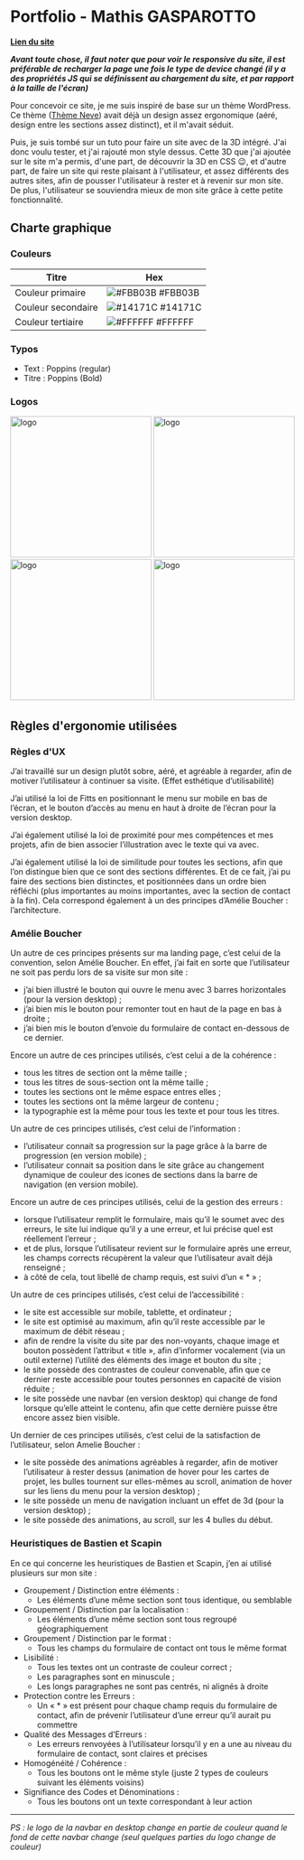 
# Portfolio - Mathis GASPAROTTO

**[Lien du site](https://portfolio.mathisgasparotto.fr/)**

***Avant toute chose, il faut noter que pour voir le responsive du site, il est préférable de recharger la page une fois le type de device changé (il y a des propriétés JS qui se définissent au chargement du site, et par rapport à la taille de l'écran)***


Pour concevoir ce site, je me suis inspiré de base sur un thème WordPress. 
Ce thème ([Thème Neve](https://fr.wordpress.org/themes/neve/)) avait déjà un design assez ergonomique (aéré, design entre les sections assez distinct), et il m'avait séduit.

Puis, je suis tombé sur un tuto pour faire un site avec de la 3D intégré. 
J'ai donc voulu tester, et j'ai rajouté mon style dessus. 
Cette 3D que j'ai ajoutée sur le site m'a permis, d'une part, de découvrir la 3D en CSS 😉, et d'autre part, de faire un site qui reste plaisant à l'utilisateur, et assez différents des autres sites, afin de pousser l'utilisateur à rester et à revenir sur mon site.
De plus, l'utilisateur se souviendra mieux de mon site grâce à cette petite fonctionnalité.

## Charte graphique
### Couleurs

| Titre             | Hex                                                                |
| ----------------- | ------------------------------------------------------------------ |
| Couleur primaire | ![#FBB03B](https://via.placeholder.com/10/FBB03B?text=+) #FBB03B |
| Couleur secondaire | ![#14171C](https://via.placeholder.com/10/14171C?text=+) #14171C |
| Couleur tertiaire | ![#FFFFFF](https://via.placeholder.com/10/FFFFFF?text=+) #FFFFFF |


### Typos

- Text : Poppins (regular)
- Titre : Poppins (Bold)



### Logos


<img src="https://portfolio.mathisgasparotto.fr/data/img/rogne-noir-fond-blanc.png" alt="logo" width="250"/>
<img src="https://portfolio.mathisgasparotto.fr/data/img/rogne-noir-noir-fond-blanc.png" alt="logo" width="250"/>
<img src="https://portfolio.mathisgasparotto.fr/data/img/rogne-blanc-fond-noir.png" alt="logo" width="250"/>
<img src="https://portfolio.mathisgasparotto.fr/data/img/rogne-blanc-blanc-fond-noir.png" alt="logo" width="250"/>


## Règles d'ergonomie utilisées

### Règles d'UX

J’ai travaillé sur un design plutôt sobre, aéré, et agréable à regarder, afin de motiver l’utilisateur à continuer sa visite. (Effet esthétique d’utilisabilité)

J’ai utilisé la loi de Fitts en positionnant le menu sur mobile en bas de l’écran, et le bouton d’accès au menu en haut à droite de l’écran pour la version desktop.

J’ai également utilisé la loi de proximité pour mes compétences et mes projets, afin de bien associer l’illustration avec le texte qui va avec.

J’ai également utilisé la loi de similitude pour toutes les sections, afin que l’on distingue bien que ce sont des sections différentes. Et de ce fait, j’ai pu faire des sections bien distinctes, et positionnées dans un ordre bien réfléchi (plus importantes au moins importantes, avec la section de contact à la fin). Cela correspond également à un des principes d’Amélie Boucher : l’architecture.

### Amélie Boucher

Un autre de ces principes présents sur ma landing page, c’est celui de la convention, selon Amélie Boucher. En effet, j’ai fait en sorte que l’utilisateur ne soit pas perdu lors de sa visite sur mon site :
-	j’ai bien illustré le bouton qui ouvre le menu avec 3 barres horizontales (pour la version desktop) ;
-	j’ai bien mis le bouton pour remonter tout en haut de la page en bas à droite ;
-	j’ai bien mis le bouton d’envoie du formulaire de contact en-dessous de ce dernier.

Encore un autre de ces principes utilisés, c’est celui a de la cohérence :
-	tous les titres de section ont la même taille ;
-	tous les titres de sous-section ont la même taille ;
-	toutes les sections ont le même espace entres elles ;
-	toutes les sections ont la même largeur de contenu ;
-	la typographie est la même pour tous les texte et pour tous les titres.


Un autre de ces principes utilisés, c’est celui de l’information :
-	l’utilisateur connait sa progression sur la page grâce à la barre de progression (en version mobile) ;
-	l’utilisateur connait sa position dans le site grâce au changement dynamique de couleur des icones de sections dans la barre de navigation (en version mobile).

Encore un autre de ces principes utilisés, celui de la gestion des erreurs :
-	lorsque l’utilisateur remplit le formulaire, mais qu’il le soumet avec des erreurs, le site lui indique qu’il y a une erreur, et lui précise quel est réellement l’erreur ;
-	et de plus, lorsque l’utilisateur revient sur le formulaire après une erreur, les champs corrects récupèrent la valeur que l’utilisateur avait déjà renseigné ;
-	à côté de cela, tout libellé de champ requis, est suivi d’un « * » ;

Un autre de ces principes utilisés, c’est celui de l’accessibilité :
-	le site est accessible sur mobile, tablette, et ordinateur ;
-	le site est optimisé au maximum, afin qu’il reste accessible par le maximum de débit réseau ;
-	afin de rendre la visite du site par des non-voyants, chaque image et bouton possèdent l’attribut « title », afin d’informer vocalement (via un outil externe) l’utilité des éléments des image et bouton du site ;
-	le site possède des contrastes de couleur convenable, afin que ce dernier reste accessible pour toutes personnes en capacité de vision réduite ;
-	le site possède une navbar (en version desktop) qui change de fond lorsque qu’elle atteint le contenu, afin que cette dernière puisse être encore assez bien visible.

Un dernier de ces principes utilisés, c’est celui de la satisfaction de l’utilisateur, selon Amelie Boucher :
-	le site possède  des animations agréables à regarder, afin de motiver l’utilisateur à rester dessus (animation de hover pour les cartes de projet, les bulles tournent sur elles-mêmes au scroll, animation de hover sur les liens du menu pour la version desktop) ;
-	le site possède un menu de navigation incluant un effet de 3d (pour la version desktop) ;
-	le site possède des animations, au scroll, sur les 4 bulles du début.

### Heuristiques de Bastien et Scapin

En ce qui concerne les heuristiques de Bastien et Scapin, j’en ai utilisé plusieurs sur mon site :
-	Groupement / Distinction entre éléments :
    -	Les éléments d’une même section sont tous identique, ou semblable
-	Groupement / Distinction par la localisation :
    -   Les éléments d’une même section sont tous regroupé géographiquement
-	Groupement / Distinction par le format :
    -   Tous les champs du formulaire de contact ont tous le même format
-	Lisibilité :
    -   Tous les textes ont un contraste de couleur correct ;
    -   Les paragraphes sont en minuscule ;
    -   Les longs paragraphes ne sont pas centrés, ni alignés à droite
-	Protection contre les Erreurs :
    -   Un « * » est présent pour chaque champ requis du formulaire de contact, afin de prévenir l’utilisateur d’une erreur qu’il aurait pu commettre 
-	Qualité des Messages d’Erreurs :
    -   Les erreurs renvoyées à l’utilisateur lorsqu’il y en a une au niveau du formulaire de contact, sont claires et précises 
-	Homogénéité / Cohérence :
    -   Tous les boutons ont le même style (juste 2 types de couleurs suivant les éléments voisins)
-	Signifiance des Codes et Dénominations :
    -   Tous les boutons ont un texte correspondant à leur action




---

*PS : le logo de la navbar en desktop change en partie de couleur quand le fond de cette navbar change (seul quelques parties du logo change de couleur)*
